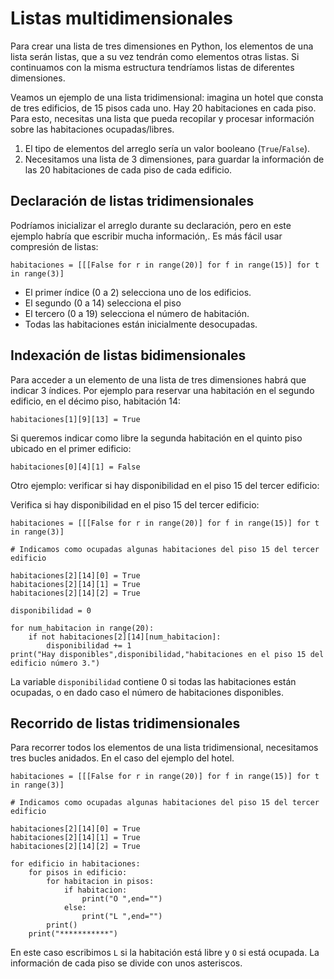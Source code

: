 # Listas multidimensionales

Para crear una lista de tres dimensiones en Python, los elementos de una lista serán listas, que a su vez tendrán como elementos otras listas. Si continuamos con la misma estructura tendríamos listas de diferentes dimensiones.

Veamos un ejemplo de una lista tridimensional: imagina un hotel que consta de tres edificios, de 15 pisos cada uno. Hay 20 habitaciones en cada piso. Para esto, necesitas una lista que pueda recopilar y procesar información sobre las habitaciones ocupadas/libres.

1. El tipo de elementos del arreglo sería un valor booleano (`True`/`False`).
2. Necesitamos una lista de 3 dimensiones, para guardar la información de las 20 habitaciones de cada piso de cada edificio.

## Declaración de listas tridimensionales

Podríamos inicializar el arreglo durante su declaración, pero en este ejemplo habría que escribir mucha información,. Es más fácil usar compresión de listas:

```
habitaciones = [[[False for r in range(20)] for f in range(15)] for t in range(3)]
```

* El primer índice (0 a 2) selecciona uno de los edificios.
* El segundo (0 a 14) selecciona el piso
* El tercero (0 a 19) selecciona el número de habitación. 
* Todas las habitaciones están inicialmente desocupadas.

## Indexación de listas bidimensionales

Para acceder a un elemento de una lista de tres dimensiones habrá que indicar 3 índices. Por ejemplo para reservar una habitación en  el segundo edificio, en el décimo piso, habitación 14:

```
habitaciones[1][9][13] = True
```

Si queremos indicar como libre la segunda habitación en el quinto piso ubicado en el primer edificio:

```
habitaciones[0][4][1] = False
```

Otro ejemplo: verificar si hay disponibilidad en el piso 15 del tercer edificio:


Verifica si hay disponibilidad en el piso 15 del tercer edificio:

```
habitaciones = [[[False for r in range(20)] for f in range(15)] for t in range(3)]

# Indicamos como ocupadas algunas habitaciones del piso 15 del tercer edificio

habitaciones[2][14][0] = True
habitaciones[2][14][1] = True
habitaciones[2][14][2] = True

disponibilidad = 0

for num_habitacion in range(20):
    if not habitaciones[2][14][num_habitacion]:
        disponibilidad += 1
print("Hay disponibles",disponibilidad,"habitaciones en el piso 15 del edificio número 3.")

```

La variable `disponibilidad` contiene 0 si todas las habitaciones están ocupadas, o en dado caso el número de habitaciones disponibles.

## Recorrido de listas tridimensionales

Para recorrer todos los elementos de una lista tridimensional, necesitamos tres bucles anidados. En el caso del ejemplo del hotel.

```
habitaciones = [[[False for r in range(20)] for f in range(15)] for t in range(3)]

# Indicamos como ocupadas algunas habitaciones del piso 15 del tercer edificio

habitaciones[2][14][0] = True
habitaciones[2][14][1] = True
habitaciones[2][14][2] = True

for edificio in habitaciones:
    for pisos in edificio:
        for habitacion in pisos:
            if habitacion:
                print("O ",end="")
            else:
                print("L ",end="")
        print()
    print("***********")
```

En este caso escribimos `L` si la habitación está libre y `O` si está ocupada. La información de cada piso se divide con unos asteriscos.
